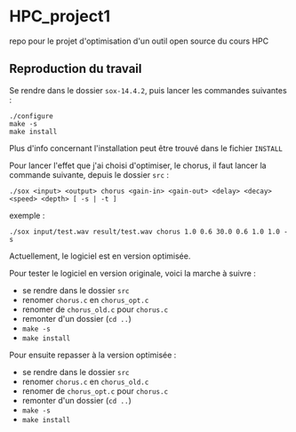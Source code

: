 # HPC_project1
repo pour le projet d'optimisation d'un outil open source du cours HPC

## Reproduction du travail 

Se rendre dans le dossier `sox-14.4.2`, puis lancer les commandes suivantes :

```
./configure
make -s
make install
```

Plus d'info concernant l'installation peut être trouvé dans le fichier `INSTALL`

Pour lancer l'effet que j'ai choisi d'optimiser, le chorus, il faut lancer la commande suivante, depuis le dossier `src` :

`./sox <input> <output> chorus <gain-in> <gain-out> <delay> <decay> <speed> <depth> [ -s | -t ]`

exemple :

`./sox input/test.wav result/test.wav chorus 1.0 0.6 30.0 0.6 1.0 1.0 -s`

Actuellement, le logiciel est en version optimisée.

Pour tester le logiciel en version originale, voici la marche à suivre :

* se rendre dans le dossier `src`
* renomer `chorus.c` en `chorus_opt.c` 
* renomer de `chorus_old.c` pour `chorus.c`
* remonter d'un dossier (`cd ..`)
* `make -s`
* `make install`

Pour ensuite repasser à la version optimisée :

* se rendre dans le dossier `src`
* renomer `chorus.c` en `chorus_old.c ` 
* renomer de `chorus_opt.c` pour `chorus.c`
* remonter d'un dossier (`cd ..`)
* `make -s`
* `make install`
